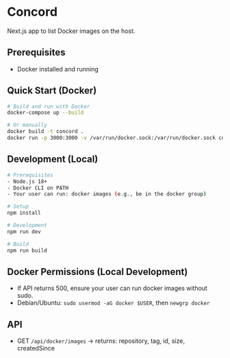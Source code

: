 # Concord

Next.js app to list Docker images on the host.

## Prerequisites
- Docker installed and running

## Quick Start (Docker)
```bash
# Build and run with Docker
docker-compose up --build

# Or manually
docker build -t concord .
docker run -p 3000:3000 -v /var/run/docker.sock:/var/run/docker.sock concord
```

## Development (Local)
```bash
# Prerequisites
- Node.js 18+
- Docker CLI on PATH
- Your user can run: docker images (e.g., be in the docker group)

# Setup
npm install

# Development
npm run dev

# Build
npm run build
```

## Docker Permissions (Local Development)
- If API returns 500, ensure your user can run docker images without sudo.
- Debian/Ubuntu: `sudo usermod -aG docker $USER`, then `newgrp docker`

## API
- GET `/api/docker/images` → returns: repository, tag, id, size, createdSince

